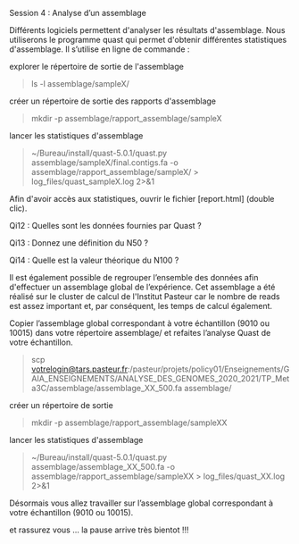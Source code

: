 Session 4 : Analyse d’un assemblage

Différents logiciels permettent d'analyser les résultats d'assemblage. Nous utiliserons le programme quast qui permet d'obtenir différentes statistiques d'assemblage. Il s’utilise en ligne de commande :

explorer le répertoire de sortie de l'assemblage

> ls  -l  assemblage/sampleX/

créer un répertoire de sortie des rapports d'assemblage

> mkdir  -p  assemblage/rapport_assemblage/sampleX

lancer les statistiques d'assemblage

> ~/Bureau/install/quast-5.0.1/quast.py  assemblage/sampleX/final.contigs.fa  -o  assemblage/rapport_assemblage/sampleX/  >  log_files/quast_sampleX.log  2>&1 

Afin d'avoir accès aux statistiques, ouvrir le fichier [report.html] (double clic).

Qi12 : Quelles sont les données fournies par Quast ?

Qi13 : Donnez une définition du N50 ?

Qi14 : Quelle est la valeur théorique du N100 ?


Il est également possible de regrouper l’ensemble des données afin d'effectuer un assemblage global de l’expérience. Cet assemblage a été réalisé sur le cluster de calcul de l'Institut Pasteur car le nombre de reads est assez important et, par conséquent, les temps de calcul également. 

Copier l’assemblage global correspondant à votre échantillon (9010 ou 10015) dans votre répertoire assemblage/ et refaites l’analyse Quast de votre échantillon.

> scp votrelogin@tars.pasteur.fr:/pasteur/projets/policy01/Enseignements/GAIA_ENSEIGNEMENTS/ANALYSE_DES_GENOMES_2020_2021/TP_Meta3C/assemblage/assemblage_XX_500.fa assemblage/  

créer un répertoire de sortie 

> mkdir  -p  assemblage/rapport_assemblage/sampleXX

lancer les statistiques d'assemblage

> ~/Bureau/install/quast-5.0.1/quast.py  assemblage/assemblage_XX_500.fa  -o  assemblage/rapport_assemblage/sampleXX  >  log_files/quast_XX.log  2>&1

Désormais vous allez travailler sur l’assemblage global correspondant à votre échantillon (9010 ou 10015).

et rassurez vous ... la pause arrive très bientot !!!

